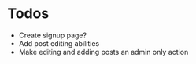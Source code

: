 Todos
==========

* Create signup page?
* Add post editing abilities
* Make editing and adding posts an admin only action


